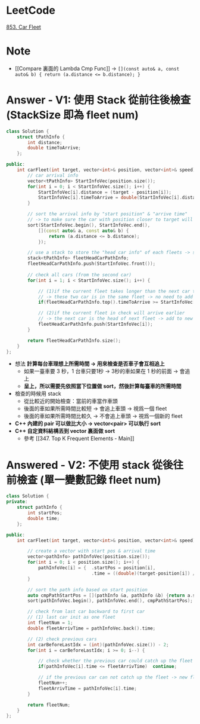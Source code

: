 # LeetCode
[853. Car Fleet](https://leetcode.com/problems/car-fleet/)

# Note
- [[Compare 裏面的 Lambda Cmp Func]] -> `[](const auto& a, const auto& b) { return (a.distance <= b.distance); }`

# Answer - V1: 使用 Stack 從前往後檢查 (StackSize 即為 fleet num)
```Cpp
class Solution {
	struct tPathInfo {
		int distance;
		double timeToArrive;
	};

public:
	int carFleet(int target, vector<int>& position, vector<int>& speed) {
		// car arrival info
		vector<tPathInfo> StartInfoVec(position.size());
		for(int i = 0; i < StartInfoVec.size(); i++) {
			StartInfoVec[i].distance = (target - position[i]);
			StartInfoVec[i].timeToArrive = double(StartInfoVec[i].distance) / double(speed[i]);
		}

		// sort the arrival info by "start position" & "arrive time"
		// -> to make sure the car with position closer to target will be in the smaller index
		sort(StartInfoVec.begin(), StartInfoVec.end(), 
			[](const auto& a, const auto& b) {
				return (a.distance <= b.distance);
			});

		// use a stack to store the "head car info" of each fleets -> set first car as fleet head
		stack<tPathInfo> fleetHeadCarPathInfo;
		fleetHeadCarPathInfo.push(StartInfoVec.front());
		
		// check all cars (from the second car)
		for(int i = 1; i < StartInfoVec.size(); i++) {

			// (1)if the current fleet takes longer than the next car to arrive
			// -> these two car is in the same fleet -> no need to add new fleet head car
			if(fleetHeadCarPathInfo.top().timeToArrive >= StartInfoVec[i].timeToArrive) continue;

			// (2)if the current fleet in check will arrive earlier
			// -> the next car is the head of next fleet -> add to new fleet head car
			fleetHeadCarPathInfo.push(StartInfoVec[i]);
		}

		return fleetHeadCarPathInfo.size();
	}
};
``` 
- 想法 **計算每台車理想上所需時間 -> 用來檢查是否車子會互相追上**
	- 如果一臺車要 3 秒，1 台車只要1秒 -> 3秒的車如果在 1 秒的前面 -> 會追上
	- **呈上，所以需要先依照當下位置做 sort，然後計算每臺車的所需時間**
- 檢查的時候用 stack
	- 從比較近的開始檢查：當前的車當作車頭
	- 後面的車如果所需時間比較短 -> 會追上車頭 -> 視爲一個 fleet
	- 後面的車如果所需時間比較久 -> 不會追上車頭 -> 視爲一個新的 fleet
- **C++ 內建的 pair 可以做比大小 -> vector<pair\> 可以執行 sort**
- **C++ 自定資料結構丟到 vector 裏面做 sort**
	- 參考 [[347. Top K Frequent Elements - Main]]


# Answered - V2: 不使用 stack 從後往前檢查 (單一變數記錄 fleet num)
```Cpp
class Solution {
private:
    struct pathInfo {
        int startPos;
        double time;
    };

public:
    int carFleet(int target, vector<int>& position, vector<int>& speed) {

        // create a vector with start pos & arrival time
        vector<pathInfo> pathInfoVec(position.size());
        for(int i = 0; i < position.size(); i++) {
            pathInfoVec[i] = {  .startPos = position[i], 
                                .time = ((double)(target-position[i]) / (double)speed[i])};
        }

        // sort the path info based on start position
        auto cmpPathStartPos = [](pathInfo &a, pathInfo &b) {return a.startPos < b.startPos;};
        sort(pathInfoVec.begin(), pathInfoVec.end(), cmpPathStartPos);

        // check from last car backward to first car
        // (1) last car init as one fleet
        int fleetNum = 1;
        double fleetArrivTime = pathInfoVec.back().time;

        // (2) check previous cars
        int carBeforeLastIdx = (int)(pathInfoVec.size()) - 2;
        for(int i = carBeforeLastIdx; i >= 0; i--) {

            // check whether the previous car could catch up the fleet -> join the fleet
            if(pathInfoVec[i].time <= fleetArrivTime)  continue;

            // if the previous car can not catch up the fleet -> new fleet
            fleetNum++;
            fleetArrivTime = pathInfoVec[i].time;
        }

        return fleetNum;
    }
};
```